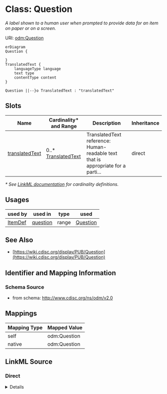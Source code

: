 # Class: Question

_A label shown to a human user when prompted to provide data for an item on paper or on a screen._




URI: [odm:Question](http://www.cdisc.org/ns/odm/v2.0/Question)


```mermaid
erDiagram
Question {

}
TranslatedText {
    languageType language  
    text type  
    contentType content  
}

Question ||--}o TranslatedText : "translatedText"

```



<!-- no inheritance hierarchy -->


## Slots

| Name | Cardinality* and Range | Description | Inheritance |
| ---  | --- | --- | --- |
| [translatedText](translatedText.md) | 0..* <br/> [TranslatedText](TranslatedText.md) | TranslatedText reference: Human-readable text that is appropriate for a parti... | direct |

_* See [LinkML documentation](https://linkml.io/linkml/schemas/slots.html#slot-cardinality) for cardinality definitions._




## Usages

| used by | used in | type | used |
| ---  | --- | --- | --- |
| [ItemDef](ItemDef.md) | [question](question.md) | range | [Question](Question.md) |






## See Also

* [https://wiki.cdisc.org/display/PUB/Question](https://wiki.cdisc.org/display/PUB/Question)

## Identifier and Mapping Information







### Schema Source


* from schema: http://www.cdisc.org/ns/odm/v2.0





## Mappings

| Mapping Type | Mapped Value |
| ---  | ---  |
| self | odm:Question |
| native | odm:Question |





## LinkML Source

<!-- TODO: investigate https://stackoverflow.com/questions/37606292/how-to-create-tabbed-code-blocks-in-mkdocs-or-sphinx -->

### Direct

<details>
```yaml
name: Question
description: A label shown to a human user when prompted to provide data for an item
  on paper or on a screen.
from_schema: http://www.cdisc.org/ns/odm/v2.0
see_also:
- https://wiki.cdisc.org/display/PUB/Question
rank: 1000
slots:
- translatedText
slot_usage:
  translatedText:
    name: translatedText
    multivalued: true
    domain_of:
    - Description
    - Question
    - Definition
    - Prompt
    - CRFCompletionInstructions
    - ImplementationNotes
    - CDISCNotes
    - ErrorMessage
    - Decode
    - Comment
    range: TranslatedText
    inlined: true
    inlined_as_list: true
class_uri: odm:Question

```
</details>

### Induced

<details>
```yaml
name: Question
description: A label shown to a human user when prompted to provide data for an item
  on paper or on a screen.
from_schema: http://www.cdisc.org/ns/odm/v2.0
see_also:
- https://wiki.cdisc.org/display/PUB/Question
rank: 1000
slot_usage:
  translatedText:
    name: translatedText
    multivalued: true
    domain_of:
    - Description
    - Question
    - Definition
    - Prompt
    - CRFCompletionInstructions
    - ImplementationNotes
    - CDISCNotes
    - ErrorMessage
    - Decode
    - Comment
    range: TranslatedText
    inlined: true
    inlined_as_list: true
attributes:
  translatedText:
    name: translatedText
    description: 'TranslatedText reference: Human-readable text that is appropriate
      for a particular language. TranslatedText elements typically occur in a series,
      presenting a set of alternative textual renditions for different languages and
      types.'
    from_schema: http://www.cdisc.org/ns/odm/v2.0
    rank: 1000
    multivalued: true
    alias: translatedText
    owner: Question
    domain_of:
    - Description
    - Question
    - Definition
    - Prompt
    - CRFCompletionInstructions
    - ImplementationNotes
    - CDISCNotes
    - ErrorMessage
    - Decode
    - Comment
    range: TranslatedText
    inlined: true
    inlined_as_list: true
class_uri: odm:Question

```
</details>